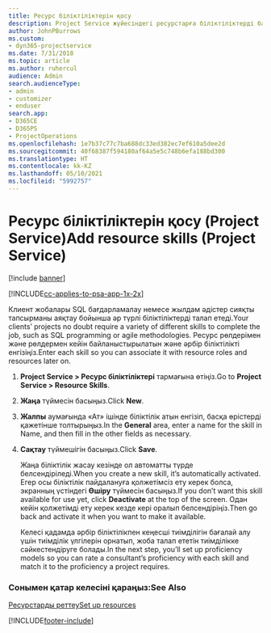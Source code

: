 ```yaml
---
title: Ресурс біліктіліктерін қосу
description: Project Service жүйесіндегі ресурстарға біліктіліктерді байланыстыру жолы
author: JohnPBurrows
ms.custom:
- dyn365-projectservice
ms.date: 7/31/2018
ms.topic: article
ms.author: ruhercul
audience: Admin
search.audienceType:
- admin
- customizer
- enduser
search.app:
- D365CE
- D365PS
- ProjectOperations
ms.openlocfilehash: 1e7b37c77c7ba688dc33ed382ec7ef610a5dee2d
ms.sourcegitcommit: 40f68387f594180af64a5e5c748b6efa188bd300
ms.translationtype: HT
ms.contentlocale: kk-KZ
ms.lasthandoff: 05/10/2021
ms.locfileid: "5992757"
---
```

# <a name="add-resource-skills-project-service"></a><span data-ttu-id="5c4be-103">Ресурс біліктіліктерін қосу (Project Service)</span><span class="sxs-lookup"><span data-stu-id="5c4be-103">Add resource skills (Project Service)</span></span>

[!include [banner](../includes/psa-now-project-operations.md)]

[!INCLUDE[cc-applies-to-psa-app-1x-2x](../includes/cc-applies-to-psa-app-1x-2x.md)]

<span data-ttu-id="5c4be-104">Клиент жобалары SQL бағдарламалау немесе жылдам әдістер сияқты тапсырманы аяқтау бойынша әр түрлі біліктіліктерді талап етеді.</span><span class="sxs-lookup"><span data-stu-id="5c4be-104">Your clients’ projects no doubt require a variety of different skills to complete the job, such as SQL programming or agile methodologies.</span></span> <span data-ttu-id="5c4be-105">Ресурс рөлдерімен және рөлдермен кейін байланыстырылатын және әрбір біліктілікті енгізіңіз.</span><span class="sxs-lookup"><span data-stu-id="5c4be-105">Enter each skill so you can associate it with resource roles and resources later on.</span></span>  
  
1. <span data-ttu-id="5c4be-106">**Project Service > Ресурс біліктіліктері** тармағына өтіңіз.</span><span class="sxs-lookup"><span data-stu-id="5c4be-106">Go to **Project Service > Resource Skills**.</span></span>  
  
2. <span data-ttu-id="5c4be-107">**Жаңа** түймесін басыңыз.</span><span class="sxs-lookup"><span data-stu-id="5c4be-107">Click **New**.</span></span>  
  
3. <span data-ttu-id="5c4be-108">**Жалпы** аумағында «Ат» ішінде біліктілік атын енгізіп, басқа өрістерді қажетінше толтырыңыз.</span><span class="sxs-lookup"><span data-stu-id="5c4be-108">In the **General** area, enter a name for the skill in Name, and then fill in the other fields as necessary.</span></span>  
  
4. <span data-ttu-id="5c4be-109">**Сақтау** түймешігін басыңыз.</span><span class="sxs-lookup"><span data-stu-id="5c4be-109">Click **Save**.</span></span>  
  
   <span data-ttu-id="5c4be-110">Жаңа біліктілік жасау кезінде ол автоматты түрде белсендіріледі.</span><span class="sxs-lookup"><span data-stu-id="5c4be-110">When you create a new skill, it’s automatically activated.</span></span> <span data-ttu-id="5c4be-111">Егер осы біліктілік пайдалануға қолжетімсіз ету керек болса, экранның үстіндегі **Өшіру** түймесін басыңыз.</span><span class="sxs-lookup"><span data-stu-id="5c4be-111">If you don’t want this skill available for use yet, click **Deactivate** at the top of the screen.</span></span> <span data-ttu-id="5c4be-112">Одан кейін қолжетімді ету керек кезде кері оралып белсендіріңіз.</span><span class="sxs-lookup"><span data-stu-id="5c4be-112">Then go back and activate it when you want to make it available.</span></span>  
  
   <span data-ttu-id="5c4be-113">Келесі қадамда әрбір біліктілікпен кеңесші тиімділігін бағалай алу үшін тиімділік үлгілерін орнатып, жоба талап ететін тиімділікке сәйкестендіруге болады.</span><span class="sxs-lookup"><span data-stu-id="5c4be-113">In the next step, you’ll set up proficiency models so you can rate a consultant’s proficiency with each skill and match it to the proficiency a project requires.</span></span>  
  
### <a name="see-also"></a><span data-ttu-id="5c4be-114">Сонымен қатар келесіні қараңыз:</span><span class="sxs-lookup"><span data-stu-id="5c4be-114">See Also</span></span>  
 [<span data-ttu-id="5c4be-115">Ресурстарды реттеу</span><span class="sxs-lookup"><span data-stu-id="5c4be-115">Set up resources</span></span>](../psa/set-up-resources.md)


[!INCLUDE[footer-include](../includes/footer-banner.md)]